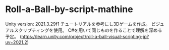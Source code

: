 # Roll-a-Ball-by-script-mathine

Unity version: 2021.3.29f1
チュートリアルを参考にし3Dゲームを作成。
ビジュアルスクリプティングを使用。
C#を用いて同じものを作ることで理解を深める予定。
(https://learn.unity.com/project/roll-a-ball-visual-scripting-jp?uv=2021.2)
